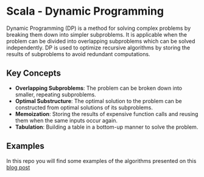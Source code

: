 # Scala - Dynamic Programming

Dynamic Programming (DP) is a method for solving complex problems by breaking them down into simpler subproblems. It is applicable when the problem can be divided into overlapping subproblems which can be solved independently. DP is used to optimize recursive algorithms by storing the results of subproblems to avoid redundant computations.

## Key Concepts

- **Overlapping Subproblems**: The problem can be broken down into smaller, repeating subproblems.
- **Optimal Substructure**: The optimal solution to the problem can be constructed from optimal solutions of its subproblems.
- **Memoization**: Storing the results of expensive function calls and reusing them when the same inputs occur again.
- **Tabulation**: Building a table in a bottom-up manner to solve the problem.

## Examples

In this repo you will find some examples of the algorithms presented on this [blog post](https://blog.algomaster.io/p/20-patterns-to-master-dynamic-programming)